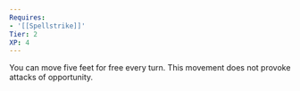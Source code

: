 ```yaml
---
Requires:
- '[[Spellstrike]]'
Tier: 2
XP: 4
---
```


You can move five feet for free every turn. This movement does not provoke attacks of opportunity.